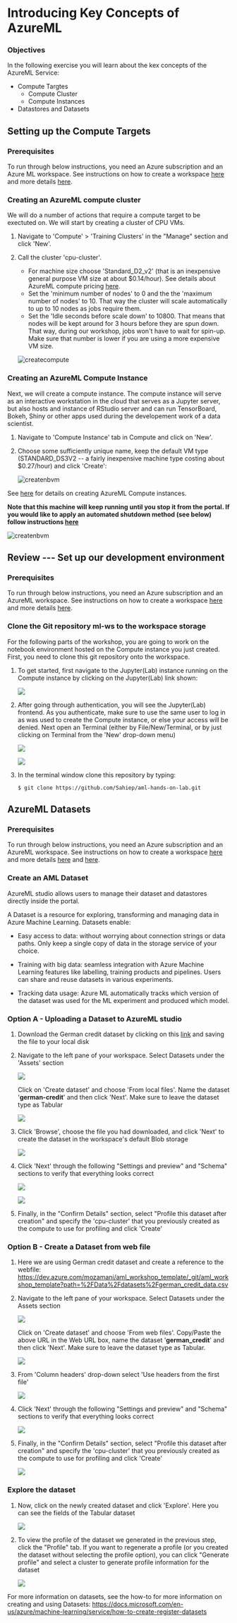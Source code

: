 # Introducing Key Concepts of AzureML 

### Objectives

In the following exercise you will learn about the kex concepts of the AzureML Service: 
- Compute Targtes
    - Compute Cluster
    - Compute Instances
- Datastores and Datasets

## Setting up the Compute Targets

### Prerequisites

To run through below instructions, you need an Azure subscription and an Azure ML workspace. See instructions on how to create a workspace [here](../../../0_setup/setup.md) and more details [here](https://docs.microsoft.com/en-us/azure/machine-learning/concept-compute-target).

### Creating an AzureML compute cluster

We will do a number of actions that require a compute target to be exectuted on. We will start by creating a cluster of CPU VMs.

1. Navigate to 'Compute' > 'Training Clusters' in the "Manage" section and click 'New'.

1. Call the cluster 'cpu-cluster'.
    - For machine size choose 'Standard_D2_v2' (that is an inexpensive general purpose VM size at about $0.14/hour). See details about AzureML compute pricing [here](https://azure.microsoft.com/en-us/pricing/details/machine-learning/).
    - Set the 'minimum number of nodes' to 0 and the  the 'maximum number of nodes' to 10. That way the cluster will scale automatically to up to 10 nodes as jobs require them.
    - Set the 'Idle seconds before scale down' to 10800. That means that nodes will be kept around for 3 hours before they are spun down. That way, during our workshop, jobs won't have to wait for spin-up. Make sure that number is lower if you are using a more expensive VM size.

    ![createcompute](./media/create_cluster.png)

### Creating an AzureML Compute Instance

Next, we will create a compute instance. The compute instance will serve as an interactive workstation in the cloud that serves as a Jupyter server, but also hosts and instance of RStudio server and can run TensorBoard, Bokeh, Shiny or other apps used during the developement work of a data scientist.

1. Navigate to 'Compute Instance' tab in Compute and click on 'New'.

2. Choose some sufficiently unique name, keep the default VM type (STANDARD_DS3V2 -- a fairly inexpensive machine type costing about $0.27/hour) and click 'Create':

   ![createnbvm](./media/create_compute_instance.png)

See [here](https://docs.microsoft.com/en-us/azure/machine-learning/service/how-to-configure-environment#notebookvm) for details on creating AzureML Compute instances.

**Note that this machine will keep running until you stop it from the portal. If you would like to apply an automated shutdown method (see below) follow instructions [here](https://github.com/ruoccofabrizio/azureml-compute-instances-shutdown)**

   ![createnbvm](https://github.com/ruoccofabrizio/azureml-compute-instances-shutdown/raw/master/architecture.PNG)

## Review --- Set up our development environment

### Prerequisites

To run through below instructions, you need an Azure subscription and an AzureML workspace. See instructions on how to create a workspace [here](../../0_setup/setup.md) and more details [here](https://docs.microsoft.com/en-us/azure/machine-learning/concept-compute-instance).

### Clone the Git repository ml-ws to the workspace storage

For the following parts of the workshop, you are going to work on the notebook environment hosted on the Compute instance you just created. First, you need to clone this git repository onto the workspace.

1. To get started, first navigate to the Jupyter(Lab) instance running on the Compute instance by clicking on the Jupyter(Lab) link shown:

   ![](./media/computes_view.png)

  2. After going through authentication, you will see the Jupyter(Lab) frontend. As you authenticate, make sure to use the same user to log in as was used to create the Compute instance, or else your access will be denied. Next open an Terminal (either by File/New/Terminal, or by just clicking on Terminal from the 'New' drop-down menu)

     ![](./media/terminal_1.png)

     ![](./media/terminal_2.png)

3. In the terminal window clone this repository by typing:
   ```
   $ git clone https://github.com/Sahiep/aml-hands-on-lab.git
   ```

## AzureML Datasets

### Prerequisites

To run through below instructions, you need an Azure subscription and an AzureML workspace. See instructions on how to create a workspace [here](../../../0-Setup/README.md) and more details [here](https://docs.microsoft.com/en-us/azure/machine-learning/how-to-create-register-datasets) and [here](https://docs.microsoft.com/en-us/azure/machine-learning/how-to-access-data).

### Create an AML Dataset

AzureML studio allows users to manage their dataset and datastores directly inside the portal.

A Dataset is a resource for exploring, transforming and managing data in Azure Machine Learning. 
Datasets enable:

- Easy access to data: without worrying about connection strings or data paths. Only keep a single copy of data in the storage service of your choice.

- Training with big data: seamless integration with Azure Machine Learning features like labelling, training products and pipelines. Users can share and reuse datasets in various experiments.

- Tracking data usage: Azure ML automatically tracks which version of the dataset was used for the ML experiment and produced which model.

### Option A -  Uploading a Dataset to AzureML studio

1. Download the German credit dataset by clicking on this [link](https://dev.azure.com/mozamani/aml_workshop_template/_git/aml_workshop_template?path=%2FData%2Fdatasets%2Fgerman_credit_data.csv) and saving the file to your local disk

2. Navigate to the left pane of your workspace. Select Datasets under the 'Assets' section

   ![](./media/datasets.png)

    Click on 'Create dataset' and choose 'From local files'. Name the dataset '**german-credit**' and then click 'Next'. Make sure to leave the dataset type as Tabular

    ![](./media/from_local_files.png)

3. Click 'Browse', choose the file you had downloaded, and click 'Next' to create the dataset in the workspace's default Blob storage

   ![](./media/upload.png)

4. Click 'Next' through the following "Settings and preview" and "Schema" sections to verify that everything looks correct

   ![](./media/header.png)

   ![](./media/schema.png)

5. Finally, in the "Confirm Details" section, select "Profile this dataset after creation" and specify the 'cpu-cluster' that you previously created as the compute to use for profiling and click 'Create'

### Option B - Create a Dataset from web file

1. Here we are using German credit dataset and create a reference to the webfile:
   https://dev.azure.com/mozamani/aml_workshop_template/_git/aml_workshop_template?path=%2FData%2Fdatasets%2Fgerman_credit_data.csv

2. Navigate to the left pane of your workspace. Select Datasets under the Assets section

   ![](./media/datasets.png)

   Click on 'Create dataset' and choose 'From web files'. Copy/Paste the above URL in the Web URL box, name the dataset '**german_credit**' and then click 'Next'. Make sure to leave the dataset type as Tabular.

   ![](./media/from_web_files.png)

3. From 'Column headers' drop-down select 'Use headers from the first file'

   ![](./media/headers.png)

4. Click 'Next' through the following "Settings and preview" and "Schema" sections to verify that everything looks correct

    ![](./media/schemas.png)

5. Finally, in the "Confirm Details" section, select "Profile this dataset after creation" and specify the 'cpu-cluster' that you previously created as the compute to use for profiling and click 'Create'

    ![](./media/confirm.png)

### Explore the dataset

1. Now, click on the newly created dataset and click 'Explore'. Here you can see the fields of the Tabular dataset

    ![](./media/dataset_explore.png)

2. To view the profile of the dataset we generated in the previous step, click the "Profile" tab. If you want to regenerate a profile (or you created the dataset without selecting the profile option), you can  click "Generate profile" and select a cluster to generate profile information for the dataset

    ![](./media/view_profile.png)

For more information on datasets, see the how-to for more information on creating and using Datasets: https://docs.microsoft.com/en-us/azure/machine-learning/service/how-to-create-register-datasets



